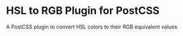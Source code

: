 # HSL to RGB Plugin for PostCSS
A PostCSS plugin to convert HSL colors to their RGB equivalent values
